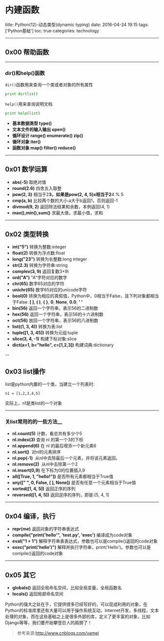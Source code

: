 # 内建函数

title: Python(12)-动态类型(dynamic typing)
date: 2016-04-24 19:15
tags: ['Python基础']
toc: true
categories: technology

---

## 0x00 帮助函数

---

### dir()和help()函数

`dir()`函数用来查询一个类或者对象的所有属性

```python
print dir(list)
```

`help()`用来查询说明文档

```python
print help(list)
```

* __基本数据类型 type()__
* __文本文件的输入输出 open()__
* __循环设计 range()  enumerate()  zip()__
* __循环对象 iter()__
* __函数对象  map() filter()  reduce()__

---

## 0x01 数学运算

* __abs(-5)__             取绝对值
* __round(2.6)__        四舍五入取整
* __pow(2, 3)__          相当于2**3，如果是pow(2, 4, 5)x相当于2**4 %  5
* __cmp(a, b)__             比较两个数的大小:a大于b返回1，否则返回-1
* __divmod(9, 2)__        返回除法结果和余数，本例返回(4, 1)
* __max(),min(),sum()__  求最大值，求最小值，求和

---

## 0x02 类型转换

* __int("5")__ 转换为整数:integer
* __float(2)__ 转换为浮点数:float
* __long("23")__ 转换为长整数:long integer
* __str(2.3)__ 转换为字符串:string
* __complex(3, 9)__ 返回复数3+9i
* __ord("A")__ "A"字符对应的数字
* __chr(65)__ 数字65对应的字符
* __unichr(65)__ 数字65对应的unicode字符
* __bool(0)__ 转换为相应的真假值，Python中，0相当于False，且下列对象都相当于False: __[ ]__, __( )__, __{ }__, __0__, __None__, __0.0__, __' '__
* __bin(56)__ 返回一个字符串，表示56的二进制数
* __hex(56)__ 返回一个字符串，表示56的十六进制数
* __oct(56)__ 放回一个字符串，表示56的八进制数
* __list((1, 3, 4))__ 转换为表:list
* __tuple([1, 3, 45])__ 转换为元组:tuple
* __slice(3, 4, -1)__ 构建下标对象:slice
* __dict(a=1, b="hello", c=[1,2,3])__ 构建词典:dictionary

--

## 0x03 list操作

list是python内置的一个类，当建立一个列表时:

```pthon
n1 = [1,2,3,4,5]
```

实际上，n1是类list的一个对象

---

### 关list常用的的一些方法__

* __nl.count(5)__ 计数，看总共有多少个5
* __nl.index(3)__ 查询 nl 的第一个3的下标
* __nl.append(6)__ 在 nl 的最后增添一个新元素6
* __nl.sort()__  对nl的元素排序
* __nl.pop(-1)__  从nl中去除最后一个元素，并将该元素返回。
* __nl.remove(2)__  从nl中去除第一个2
* __nl.insert(0,9)__ 在下标为0的位置插入9
* __all([True, 1, "hello!"])__ 是否所有元素都相当于True值
* __any([" ", 0, False, [ ], None])__ 是否有任意一个元素相当于True值
* __sorted([1, 4, 5])__ 返回正序的序列
* __reversed([1, 4, 5])__ 返回逆序的序列，即是:[5, 4, 1]

---

## 0x04 编译，执行

* __repr(me)__ 返回对象的字符串表达式
* __compile("print('hello'", 'test.py', 'exec')__ 编译成为code对象
* __eval("1 + 1")__ 解释字符串表表达式，参数也可以是compile()返回的code对象
* __exec("print('hello')")__ 解释并执行字符串，print('Hello')。参数也可以是compile()返回的code对象

---

## 0x05 其它

* __globals()__ 返回全局命名空间，比如全局变量，全局函数名
* __locals()__ 返回局部命名空间

Python的强大之处在于，它提供很多已经写好的，可以现成利用的对象，在Python的标准库里还有大量可以用于操作系统互动，Internet开发，多线程，文本处理的对象，而在这些基础之上是很多外部的库，定义了更丰富的对象，比如Django等等，我们要开始攀登巨人的肩膀了！

> 参考来源:http://www.cnblogs.com/vamei

